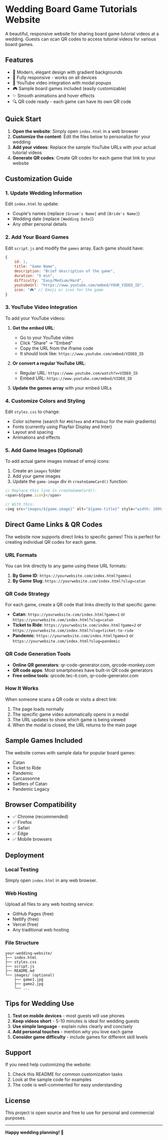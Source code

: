 # Wedding Board Game Tutorials Website

A beautiful, responsive website for sharing board game tutorial videos at a wedding. Guests can scan QR codes to access tutorial videos for various board games.

## Features

- 🎨 Modern, elegant design with gradient backgrounds
- 📱 Fully responsive - works on all devices
- 🎥 YouTube video integration with modal popups
- 🎮 Sample board games included (easily customizable)
- ✨ Smooth animations and hover effects
- 🔍 QR code ready - each game can have its own QR code

## Quick Start

1. **Open the website**: Simply open `index.html` in a web browser
2. **Customize the content**: Edit the files below to personalize for your wedding
3. **Add your videos**: Replace the sample YouTube URLs with your actual tutorial videos
4. **Generate QR codes**: Create QR codes for each game that link to your website

## Customization Guide

### 1. Update Wedding Information

Edit `index.html` to update:
- Couple's names (replace `[Groom's Name]` and `[Bride's Name]`)
- Wedding date (replace `[Wedding Date]`)
- Any other personal details

### 2. Add Your Board Games

Edit `script.js` and modify the `games` array. Each game should have:

```javascript
{
    id: 1,
    title: "Game Name",
    description: "Brief description of the game",
    duration: "X min",
    difficulty: "Easy/Medium/Hard",
    youtubeUrl: "https://www.youtube.com/embed/YOUR_VIDEO_ID",
    icon: "🎮" // Emoji or icon for the game
}
```

### 3. YouTube Video Integration

To add your YouTube videos:

1. **Get the embed URL**: 
   - Go to your YouTube video
   - Click "Share" → "Embed"
   - Copy the URL from the iframe code
   - It should look like: `https://www.youtube.com/embed/VIDEO_ID`

2. **Or convert a regular YouTube URL**:
   - Regular URL: `https://www.youtube.com/watch?v=VIDEO_ID`
   - Embed URL: `https://www.youtube.com/embed/VIDEO_ID`

3. **Update the games array** with your embed URLs

### 4. Customize Colors and Styling

Edit `styles.css` to change:
- Color scheme (search for `#667eea` and `#764ba2` for the main gradients)
- Fonts (currently using Playfair Display and Inter)
- Layout and spacing
- Animations and effects

### 5. Add Game Images (Optional)

To add actual game images instead of emoji icons:

1. Create an `images` folder
2. Add your game images
3. Update the `game-image` div in `createGameCard()` function:

```javascript
// Replace this line in createGameCard():
<span>${game.icon}</span>

// With this:
<img src="images/${game.image}" alt="${game.title}" style="width: 100%; height: 100%; object-fit: cover;">
```

## Direct Game Links & QR Codes

The website now supports direct links to specific games! This is perfect for creating individual QR codes for each game.

### URL Formats

You can link directly to any game using these URL formats:

1. **By Game ID**: `https://yourwebsite.com/index.html?game=1`
2. **By Game Slug**: `https://yourwebsite.com/index.html?slug=catan`

### QR Code Strategy

For each game, create a QR code that links directly to that specific game:

- **Catan**: `https://yourwebsite.com/index.html?game=1` or `https://yourwebsite.com/index.html?slug=catan`
- **Ticket to Ride**: `https://yourwebsite.com/index.html?game=2` or `https://yourwebsite.com/index.html?slug=ticket-to-ride`
- **Pandemic**: `https://yourwebsite.com/index.html?game=3` or `https://yourwebsite.com/index.html?slug=pandemic`

### QR Code Generation Tools

- **Online QR generators**: qr-code-generator.com, qrcode-monkey.com
- **QR code apps**: Most smartphones have built-in QR code generators
- **Free online tools**: qrcode.tec-it.com, qr-code-generator.com

### How It Works

When someone scans a QR code or visits a direct link:
1. The page loads normally
2. The specific game video automatically opens in a modal
3. The URL updates to show which game is being viewed
4. When the modal is closed, the URL returns to the main page

## Sample Games Included

The website comes with sample data for popular board games:
- Catan
- Ticket to Ride
- Pandemic
- Carcassonne
- Settlers of Catan
- Pandemic Legacy

## Browser Compatibility

- ✅ Chrome (recommended)
- ✅ Firefox
- ✅ Safari
- ✅ Edge
- ✅ Mobile browsers

## Deployment

### Local Testing
Simply open `index.html` in any web browser.

### Web Hosting
Upload all files to any web hosting service:
- GitHub Pages (free)
- Netlify (free)
- Vercel (free)
- Any traditional web hosting

### File Structure
```
your-wedding-website/
├── index.html
├── styles.css
├── script.js
├── README.md
└── images/ (optional)
    ├── game1.jpg
    ├── game2.jpg
    └── ...
```

## Tips for Wedding Use

1. **Test on mobile devices** - most guests will use phones
2. **Keep videos short** - 5-10 minutes is ideal for wedding guests
3. **Use simple language** - explain rules clearly and concisely
4. **Add personal touches** - mention why you love each game
5. **Consider game difficulty** - include games for different skill levels

## Support

If you need help customizing the website:
1. Check this README for common customization tasks
2. Look at the sample code for examples
3. The code is well-commented for easy understanding

## License

This project is open source and free to use for personal and commercial purposes.

---

**Happy wedding planning! 🎉**
